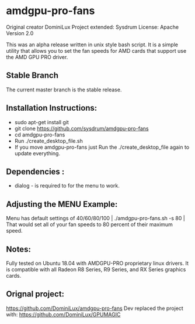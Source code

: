 # amdgpu-pro-fans


Original creator DominiLux 
Project extended: Sysdrum
License: Apache Version 2.0

This was an alpha release written in unix style bash script. It is a simple utility that allows you to set the fan speeds for AMD cards that support use the AMD GPU PRO driver. 

## Stable Branch
The current master branch is the stable release. 

## Installation Instructions:
* sudo apt-get install git
* git clone https://github.com/sysdrum/amdgpu-pro-fans
* cd amdgpu-pro-fans
* Run ./create_desktop_file.sh
* If you move amdgpu-pro-fans just Run the ./create_desktop_file again to update everything.


## Dependencies : 
* dialog - is required to for the menu to work.

## Adjusting the MENU Example:
Menu has default settings of 40/60/80/100
| ./amdgpu-pro-fans.sh -s 80 | 
That would set all of your fan speeds to 80 percent of their maximum speed.

## Notes:
Fully tested on Ubuntu 18.04 with AMDGPU-PRO proprietary linux drivers. It is compatible with all Radeon R8 Series, R9 Series, and RX Series graphics cards.

## Orignal project:
https://github.com/DominiLux/amdgpu-pro-fans
Dev replaced the project with:
https://github.com/DominiLux/GPUMAGIC